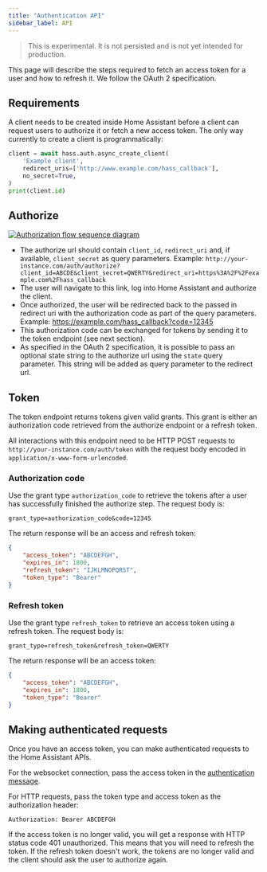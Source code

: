 ```yaml
---
title: "Authentication API"
sidebar_label: API
---
```


> This is experimental. It is not persisted and is not yet intended for production.

This page will describe the steps required to fetch an access token for a user and how to refresh it. We follow the OAuth 2 specification.

## Requirements

A client needs to be created inside Home Assistant before a client can request users to authorize it or fetch a new access token. The only way currently to create a client is programmatically:

```python
client = await hass.auth.async_create_client(
    'Example client',
    redirect_uris=['http://www.example.com/hass_callback'],
    no_secret=True,
)
print(client.id)
```

## Authorize

[![Authorization flow sequence diagram](/img/en/auth/authorize_flow.png)](https://www.websequencediagrams.com/?lz=dGl0bGUgQXV0aG9yaXphdGlvbiBGbG93CgpVc2VyIC0-IENsaWVudDogTG9nIGludG8gSG9tZSBBc3Npc3RhbnQKABoGIC0-IFVzZXI6AEMJZSB1cmwgAD4JACgOOiBHbyB0bwAeBWFuZCBhAC0ICgBQDgB1DACBFw5jb2RlAHELAE4RZXQgdG9rZW5zIGZvcgAoBgBBGlQAJQUK&s=qsd)

 - The authorize url should contain `client_id`, `redirect_uri` and, if available, `client_secret` as query parameters. Example: `http://your-instance.com/auth/authorize?client_id=ABCDE&client_secret=QWERTY&redirect_uri=https%3A%2F%2Fexample.com%2Fhass_callback`
 - The user will navigate to this link, log into Home Assistant and authorize the client.
 - Once authorized, the user will be redirected back to the passed in redirect uri with the authorization code as part of the query parameters. Example: https://example.com/hass_callback?code=12345
 - This authorization code can be exchanged for tokens by sending it to the token endpoint (see next section).
 - As specified in the OAuth 2 specification, it is possible to pass an optional state string to the authorize url using the `state` query parameter. This string will be added as query parameter to the redirect url.

## Token

The token endpoint returns tokens given valid grants. This grant is either an authorization code retrieved from the authorize endpoint or a refresh token.

All interactions with this endpoint need to be HTTP POST requests to `http://your-instance.com/auth/token` with the request body encoded in `application/x-www-form-urlencoded`.

### Authorization code

Use the grant type `authorization_code` to retrieve the tokens after a user has successfully finished the authorize step. The request body is:

```
grant_type=authorization_code&code=12345
```

The return response will be an access and refresh token:

```json
{
    "access_token": "ABCDEFGH",
    "expires_in": 1800,
    "refresh_token": "IJKLMNOPQRST",
    "token_type": "Bearer"
}
```

### Refresh token

Use the grant type `refresh_token` to retrieve an access token using a refresh token. The request body is:

```
grant_type=refresh_token&refresh_token=QWERTY
```

The return response will be an access token:

```json
{
    "access_token": "ABCDEFGH",
    "expires_in": 1800,
    "token_type": "Bearer"
}
```

## Making authenticated requests

Once you have an access token, you can make authenticated requests to the Home Assistant APIs.

For the websocket connection, pass the access token in the [authentication message](http://localhost:3000/docs/en/external_api_websocket.html#authentication-phase).

For HTTP requests, pass the token type and access token as the authorization header:

```
Authorization: Bearer ABCDEFGH
```

If the access token is no longer valid, you will get a response with HTTP status code 401 unauthorized. This means that you will need to refresh the token. If the refresh token doesn't work, the tokens are no longer valid and the client should ask the user to authorize again.

